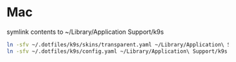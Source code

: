 # Mac
symlink contents to ~/Library/Application Support/k9s

```bash
ln -sfv ~/.dotfiles/k9s/skins/transparent.yaml ~/Library/Application\ Support/k9s/skins 
ln -sfv ~/.dotfiles/k9s/config.yaml ~/Library/Application\ Support/k9s                 
```